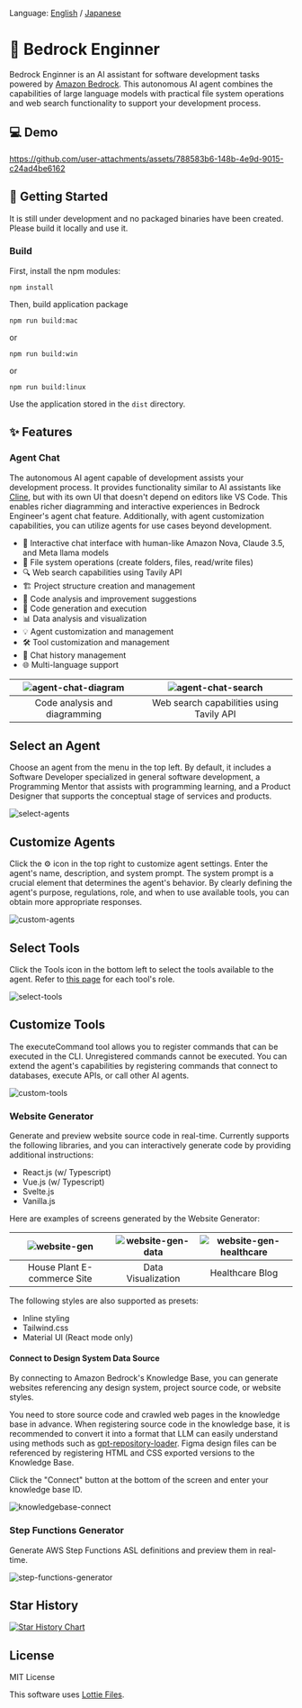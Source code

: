Language: [English](./README.md) / [Japanese](./README-ja.md)

# 🧙 Bedrock Enginner

Bedrock Enginner is an AI assistant for software development tasks powered by [Amazon Bedrock](https://aws.amazon.com/bedrock/). This autonomous AI agent combines the capabilities of large language models with practical file system operations and web search functionality to support your development process.

## 💻 Demo

https://github.com/user-attachments/assets/788583b6-148b-4e9d-9015-c24ad4be6162

## 🍎 Getting Started

It is still under development and no packaged binaries have been created. Please build it locally and use it.

### Build

First, install the npm modules:

```
npm install
```

Then, build application package

```
npm run build:mac
```

or

```
npm run build:win
```

or

```
npm run build:linux
```

Use the application stored in the `dist` directory.

## ✨ Features

### Agent Chat

The autonomous AI agent capable of development assists your development process. It provides functionality similar to AI assistants like [Cline](https://github.com/cline/cline), but with its own UI that doesn't depend on editors like VS Code. This enables richer diagramming and interactive experiences in Bedrock Engineer's agent chat feature. Additionally, with agent customization capabilities, you can utilize agents for use cases beyond development.

- 💬 Interactive chat interface with human-like Amazon Nova, Claude 3.5, and Meta llama models
- 📁 File system operations (create folders, files, read/write files)
- 🔍 Web search capabilities using Tavily API
- 🏗️ Project structure creation and management
- 🧐 Code analysis and improvement suggestions
- 📝 Code generation and execution
- 📊 Data analysis and visualization
- 💡 Agent customization and management
- 🛠️ Tool customization and management
- 🔄 Chat history management
- 🌐 Multi-language support

| ![agent-chat-diagram](./assets/agent-chat-diagram.png) | ![agent-chat-search](./assets/agent-chat-search.png) |
| :----------------------------------------------------: | :--------------------------------------------------: |
|               Code analysis and diagramming              |        Web search capabilities using Tavily API       |

## Select an Agent

Choose an agent from the menu in the top left. By default, it includes a Software Developer specialized in general software development, a Programming Mentor that assists with programming learning, and a Product Designer that supports the conceptual stage of services and products.

![select-agents](./assets/select-agents.png)

## Customize Agents

Click the ⚙️ icon in the top right to customize agent settings. Enter the agent's name, description, and system prompt. The system prompt is a crucial element that determines the agent's behavior. By clearly defining the agent's purpose, regulations, role, and when to use available tools, you can obtain more appropriate responses.

![custom-agents](./assets/custom-agents.png)

## Select Tools

Click the Tools icon in the bottom left to select the tools available to the agent. Refer to [this page](./src/preload/tools/tools.ts) for each tool's role.

![select-tools](./assets/select-tools.png)

## Customize Tools

The executeCommand tool allows you to register commands that can be executed in the CLI. Unregistered commands cannot be executed. You can extend the agent's capabilities by registering commands that connect to databases, execute APIs, or call other AI agents.

![custom-tools](./assets/custom-tools.png)

### Website Generator

Generate and preview website source code in real-time. Currently supports the following libraries, and you can interactively generate code by providing additional instructions:

- React.js (w/ Typescript)
- Vue.js (w/ Typescript)
- Svelte.js
- Vanilla.js

Here are examples of screens generated by the Website Generator:

| ![website-gen](./assets/website-generator.png) | ![website-gen-data](./assets/website-generator-data-visualization.png) | ![website-gen-healthcare](./assets/website-generator-healthcare.png) |
| :--------------------------------------------: | :--------------------------------------------------------------------: | :------------------------------------------------------------------: |
|           House Plant E-commerce Site           |                          Data Visualization                           |                           Healthcare Blog                           |

The following styles are also supported as presets:

- Inline styling
- Tailwind.css
- Material UI (React mode only)

#### Connect to Design System Data Source

By connecting to Amazon Bedrock's Knowledge Base, you can generate websites referencing any design system, project source code, or website styles.

You need to store source code and crawled web pages in the knowledge base in advance. When registering source code in the knowledge base, it is recommended to convert it into a format that LLM can easily understand using methods such as [gpt-repository-loader](https://github.com/mpoon/gpt-repository-loader). Figma design files can be referenced by registering HTML and CSS exported versions to the Knowledge Base.

Click the "Connect" button at the bottom of the screen and enter your knowledge base ID.

![knowledgebase-connect](./assets//knowledgebase-connect.gif)

### Step Functions Generator

Generate AWS Step Functions ASL definitions and preview them in real-time.

![step-functions-generator](./assets/step-functions-generator.png)

## Star History

[![Star History Chart](https://api.star-history.com/svg?repos=daisuke-awaji/bedrock-engineer&type=Date)](https://star-history.com/#daisuke-awaji/bedrock-engineer&Date)

## License

MIT License

This software uses [Lottie Files](https://lottiefiles.com/free-animation/robot-futuristic-ai-animated-xyiArJ2DEF).